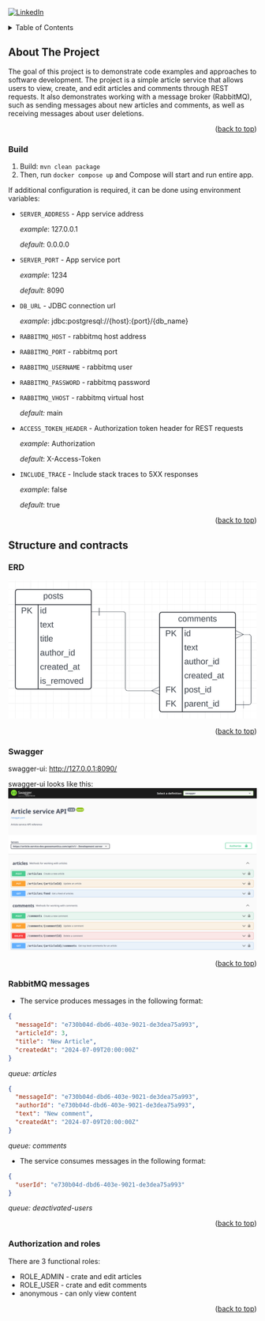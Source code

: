 <a id="readme-top"></a>

<!-- PROJECT SHIELDS -->
[![LinkedIn][linkedin-shield]][linkedin-url]


<!-- TABLE OF CONTENTS -->
<details>
  <summary>Table of Contents</summary>
  <ol>
    <li>
      <a href="#about-the-project">About The Project</a>
      <ul>
        <li><a href="#build">Build</a></li>
      </ul>
    </li>
    <li>
      <a href="#structure-and-contracts">Structure and contracts</a>
      <ul>
        <li><a href="#erd">ERD</a></li>
        <li><a href="#swagger">Swagger</a></li>
        <li><a href="#rabbitmq">RabbitMQ messages</a></li>
      </ul>
    </li>
    <li>
      <a href="#usage">Getting Started</a>
      <ul>
        <li><a href="#auth">Authorization and roles</a></li>
      </ul>
    </li>
  </ol>
</details>

<!-- ABOUT THE PROJECT -->

## About The Project

The goal of this project is to demonstrate code examples and approaches to software development.
The project is a simple article service that allows users to view,
create, and edit articles and comments through REST requests.
It also demonstrates working with a message broker (RabbitMQ), such as sending messages about new articles and comments,
as well as receiving messages about user deletions.

<p align="right">(<a href="#readme-top">back to top</a>)</p>

### Build

1. Build: `mvn clean package`
2. Then, run `docker compose up` and Compose will start and run entire app.

If additional configuration is required, it can be done using environment variables:

* `SERVER_ADDRESS` - App service address

  _example_: 127.0.0.1

  _default_: 0.0.0.0

* `SERVER_PORT` - App service port

  _example_: 1234

  _default_: 8090

* `DB_URL` - JDBC connection url

  _example_: jdbc:postgresql://{host}:{port}/{db_name}

* `RABBITMQ_HOST` - rabbitmq host address

* `RABBITMQ_PORT` - rabbitmq port

* `RABBITMQ_USERNAME` - rabbitmq user

* `RABBITMQ_PASSWORD` - rabbitmq password

* `RABBITMQ_VHOST` - rabbitmq virtual host

  _default:_ main

* `ACCESS_TOKEN_HEADER` - Authorization token header for REST requests

  _example_: Authorization

  _default_: X-Access-Token

* `INCLUDE_TRACE` - Include stack traces to 5XX responses

  _example_: false

  _default_: true

<p align="right">(<a href="#readme-top">back to top</a>)</p>

## Structure and contracts

### ERD

![erd](/images/erd.png)
<p align="right">(<a href="#readme-top">back to top</a>)</p>

### Swagger

swagger-ui: http://127.0.0.1:8090/

swagger-ui looks like this:
![swagger](/images/swagger.png)
<p align="right">(<a href="#readme-top">back to top</a>)</p>

### RabbitMQ messages
* The service produces messages in the following format:
```json
{
  "messageId": "e730b04d-dbd6-403e-9021-de3dea75a993",
  "articleId": 3,
  "title": "New Article",
  "createdAt": "2024-07-09T20:00:00Z"
}
```
_queue: articles_

```json
{
  "messageId": "e730b04d-dbd6-403e-9021-de3dea75a993",
  "authorId": "e730b04d-dbd6-403e-9021-de3dea75a993",
  "text": "New comment",
  "createdAt": "2024-07-09T20:00:00Z"
}
```
_queue: comments_

* The service consumes messages in the following format:
```json
{
  "userId": "e730b04d-dbd6-403e-9021-de3dea75a993"
}
```
_queue: deactivated-users_
<p align="right">(<a href="#readme-top">back to top</a>)</p>

### Authorization and roles
There are 3 functional roles:
* ROLE_ADMIN - crate and edit articles
* ROLE_USER - crate and edit comments
* anonymous - can only view content
<p align="right">(<a href="#readme-top">back to top</a>)</p>

<!-- MARKDOWN LINKS & IMAGES -->
[linkedin-shield]: https://img.shields.io/badge/-LinkedIn-black.svg?style=for-the-badge&logo=linkedin&colorB=555
[linkedin-url]: https://me.linkedin.com/company/geosemantica